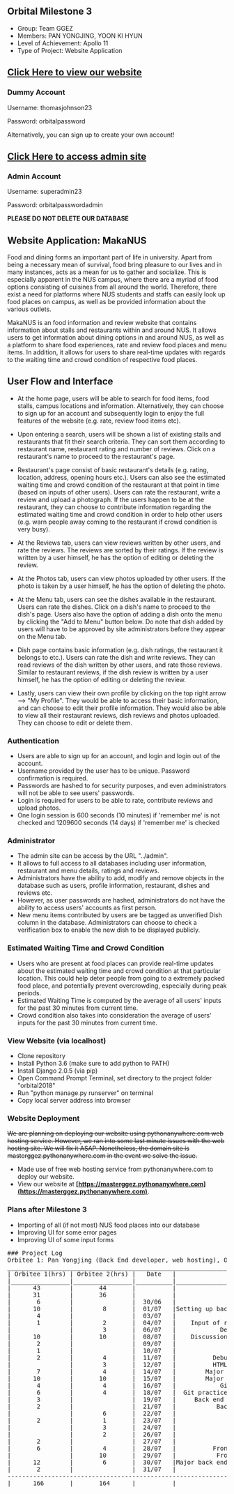 ## Orbital Milestone 3
- Group: Team GGEZ
- Members: PAN YONGJING, YOON KI HYUN
- Level of Achievement: Apollo 11
- Type of Project: Website Application

## **[Click Here to view our website](https://masterggez.pythonanywhere.com)**

### Dummy Account
Username: thomasjohnson23

Password: orbitalpassword

Alternatively, you can sign up to create your own account!

## **[Click Here to access admin site](https://masterggez.pythonanywhere.com/admin)**

### Admin Account
Username: superadmin23

Password: orbitalpasswordadmin

**PLEASE DO NOT DELETE OUR DATABASE**


## Website Application: MakaNUS

Food and dining forms an important part of life in university. Apart from being a necessary mean of survival, food bring pleasure to our lives and in many instances, acts as a mean for us to gather and socialize. This is especially apparent in the NUS campus, where there are a myriad of food options consisting of cuisines from all around the world. Therefore, there exist a need for platforms where NUS students and staffs can easily look up food places on campus, as well as be provided information about the various outlets.

MakaNUS is an food information and review website that contains information about stalls and restaurants within and around NUS. It allows users to get information about dining options in and around NUS, as well as a platform to share food experiences, rate and review food places and menu items. In addition, it allows for users to share real-time updates with regards to the waiting time and crowd condition of respective food places.

## User Flow and Interface

- At the home page, users will be able to search for food items, food stalls, campus locations and information. Alternatively, they can choose to sign up for an account and subsequently login to enjoy the full features of the website (e.g. rate, review food items etc).
- Upon entering a search, users will be shown a list of existing stalls and restaurants that fit their search criteria. They can sort them according to restaurant name, restaurant rating and number of reviews. Click on a restaurant's name to proceed to the restaurant's page.

- Restaurant's page consist of basic restaurant's details (e.g. rating, location, address, opening hours etc.). Users can also see the estimated waiting time and crowd condition of the restaurant at that point in time (based on inputs of other users). Users can rate the restaurant, write a review and upload a photograph. If the users happen to be at the restaurant, they can choose to contribute information regarding the estimated waiting time and crowd condition in order to help other users (e.g. warn people away coming to the restaurant if crowd condition is very busy).
- At the Reviews tab, users can view reviews written by other users, and rate the reviews. The reviews are sorted by their ratings. If the review is written by a user himself, he has the option of editing or deleting the review.
- At the Photos tab, users can view photos uploaded by other users. If the photo is taken by a user himself, he has the option of deleting the photo.
- At the Menu tab, users can see the dishes available in the restaurant. Users can rate the dishes. Click on a dish's name to proceed to the dish's page. Users also have the option of adding a dish onto the menu by clicking the "Add to Menu" button below. Do note that dish added by users will have to be approved by site administrators before they appear on the Menu tab.

- Dish page contains basic information (e.g. dish ratings, the restaurant it belongs to etc.). Users can rate the dish and write reviews. They can read reviews of the dish written by other users, and rate those reviews. Similar to restaurant reviews, if the dish review is written by a user himself, he has the option of editing or deleting the review.

- Lastly, users can view their own profile by clicking on the top right arrow --> "My Profile". They would be able to access their basic information, and can choose to edit their profile information. They would also be able to view all their restaurant reviews, dish reviews and photos uploaded. They can choose to edit or delete them.

### Authentication

- Users are able to sign up for an account, and login and login out of the account.  
- Username provided by the user has to be unique. Password confirmation is required.
- Passwords are hashed to for security purposes, and even administrators will not be able to see users' passwords.
- Login is required for users to be able to rate, contribute reviews and upload photos.
- One login session is 600 seconds (10 minutes) if 'remember me' is not checked and 1209600 seconds (14 days) if 'remember me' is checked

### Administrator

- The admin site can be access by the URL "../admin".
- It allows to full access to all databases including user information, restaurant and menu details, ratings and reviews.
- Administrators have the ability to add, modify and remove objects in the database such as users, profile information, restaurant, dishes and reviews etc.
- However, as user passwords are hashed, administrators do not have the ability to access users' accounts as first person.
- New menu items contributed by users are be tagged as unverified Dish column in the database. Administrators can choose to check a verification box to enable the new dish to be displayed publicly.

### Estimated Waiting Time and Crowd Condition

- Users who are present at food places can provide real-time updates about the estimated waiting time and crowd condition at that particular location. This could help deter people from going to a extremely packed food place, and potentially prevent overcrowding, especially during peak periods.
- Estimated Waiting Time is computed by the average of all users' inputs for the past 30 minutes from current time.
- Crowd condition also takes into consideration the average of users' inputs for the past 30 minutes from current time.

### View Website (via localhost)

- Clone repository
- Install Python 3.6 (make sure to add python to PATH)
- Install Django 2.0.5 (via pip)
- Open Command Prompt Terminal, set directory to the project folder "orbital2018"
- Run "python manage.py runserver" on terminal
- Copy local server address into browser

### Website Deployment

~~We are planning on deploying our website using pythonanywhere.com web hosting service. However, we ran into some last minute issues with the web hosting site. We will fix it ASAP. Nonetheless, the domain site is masterggez.pythonanywhere.com in the event we solve the issue.~~

- Made use of free web hosting service from pythonanywhere.com to deploy our website.
- View our  website at **[https://masterggez.pythonanywhere.com](https://masterggez.pythonanywhere.com)**.

### Plans after Milestone 3

- Importing of all (if not most) NUS food places into our database
- Improving UI for some error pages
- Improving UI of some input forms

<pre>
### Project Log
Orbitee 1: Pan Yongjing (Back End developer, web hosting), Orbitee 2: Yoon Ki Hyun (Front End developer)
___________________________________________________________________________________________________
| Orbitee 1(hrs) | Orbitee 2(hrs) |   Date   |                      Task                           |
|________________|________________|__________|____________________________________________________ |
|      43        |       44       |          |                    Milestone 1                      |
|      31        |       36       |          |                    Milestone 2                      |
|       6        |                |  30/06   |              Setting up back end (django)           |
|      10        |        8       |  01/07   |Setting up back end&combining back end with front end|
|       4        |                |  03/07   |               Setting up database                   |
|       1        |        2       |  04/07   |    Input of randomised values for testing & design  |
|                |        3       |  06/07   |            Design changes to the website            |
|      10        |       10       |  08/07   |    Discussion & Major front end & back end update   |
|       2        |                |  09/07   |                    Debugging                        |      
|       1        |                |  10/07   |                    Debugging                        |
|       2        |        4       |  11/07   |          Debugging & Redesign of the website        |
|                |        3       |  12/07   |          HTML/CSS styling & commenting              |
|       7        |        4       |  14/07   |        Major front end & back end update            |
|      10        |       10       |  15/07   |        Major front end & back end update            |
|       4        |        4       |  16/07   |            Git practice with our mentor             |
|       6        |        4       |  18/07   |  Git practice with our mentor + backend development |
|       3        |                |  19/07   |     Back end (restaurant page, search, pagination)  |
|       2        |                |  21/07   |           Back end (profile page skeleton)          |
|                |        6       |  22/07   |                    Front end                        |
|       2        |        1       |  23/07   |                  Minor back end                     |
|                |        3       |  24/07   |                    Front end                        |
|                |        2       |  26/07   |               Front end (Modal)                     |
|       2        |                |  27/07   |                 Work on database                    |
|       6        |        4       |  28/07   |          Front end & back end edits                 |
|                |       10       |  29/07   |           Front end javascript & styling            |
|      12        |        6       |  30/07   |Major back end update & front end styling&MILESTONE 3|
|       2        |                |  31/07   |              Minor back end & web hosting           |
---------------------------------------------------------------------------------------------------
|      166       |       164      |          |                    Grand Total                      |
</pre>
